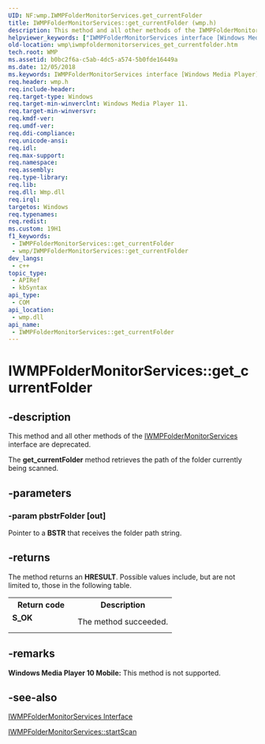 ```yaml
---
UID: NF:wmp.IWMPFolderMonitorServices.get_currentFolder
title: IWMPFolderMonitorServices::get_currentFolder (wmp.h)
description: This method and all other methods of the IWMPFolderMonitorServices interface are deprecated.The get_currentFolder method retrieves the path of the folder currently being scanned.
helpviewer_keywords: ["IWMPFolderMonitorServices interface [Windows Media Player]","get_currentFolder method","IWMPFolderMonitorServices.get_currentFolder","IWMPFolderMonitorServices::get_currentFolder","IWMPFolderMonitorServicesget_currentFolder","get_currentFolder","get_currentFolder method [Windows Media Player]","get_currentFolder method [Windows Media Player]","IWMPFolderMonitorServices interface","wmp.iwmpfoldermonitorservices_get_currentfolder","wmp/IWMPFolderMonitorServices::get_currentFolder"]
old-location: wmp\iwmpfoldermonitorservices_get_currentfolder.htm
tech.root: WMP
ms.assetid: b0bc2f6a-c5ab-4dc5-a574-5b0fde16449a
ms.date: 12/05/2018
ms.keywords: IWMPFolderMonitorServices interface [Windows Media Player],get_currentFolder method, IWMPFolderMonitorServices.get_currentFolder, IWMPFolderMonitorServices::get_currentFolder, IWMPFolderMonitorServicesget_currentFolder, get_currentFolder, get_currentFolder method [Windows Media Player], get_currentFolder method [Windows Media Player],IWMPFolderMonitorServices interface, wmp.iwmpfoldermonitorservices_get_currentfolder, wmp/IWMPFolderMonitorServices::get_currentFolder
req.header: wmp.h
req.include-header: 
req.target-type: Windows
req.target-min-winverclnt: Windows Media Player 11.
req.target-min-winversvr: 
req.kmdf-ver: 
req.umdf-ver: 
req.ddi-compliance: 
req.unicode-ansi: 
req.idl: 
req.max-support: 
req.namespace: 
req.assembly: 
req.type-library: 
req.lib: 
req.dll: Wmp.dll
req.irql: 
targetos: Windows
req.typenames: 
req.redist: 
ms.custom: 19H1
f1_keywords:
 - IWMPFolderMonitorServices::get_currentFolder
 - wmp/IWMPFolderMonitorServices::get_currentFolder
dev_langs:
 - c++
topic_type:
 - APIRef
 - kbSyntax
api_type:
 - COM
api_location:
 - wmp.dll
api_name:
 - IWMPFolderMonitorServices::get_currentFolder
---
```


# IWMPFolderMonitorServices::get_currentFolder


## -description

This method and all other methods of the <a href="/windows/desktop/api/wmp/nn-wmp-iwmpfoldermonitorservices">IWMPFolderMonitorServices</a> interface are deprecated.

The <b>get_currentFolder</b> method retrieves the path of the folder currently being scanned.

## -parameters

### -param pbstrFolder [out]

Pointer to a <b>BSTR</b> that receives the folder path string.

## -returns

The method returns an <b>HRESULT</b>. Possible values include, but are not limited to, those in the following table.

<table>
<tr>
<th>Return code</th>
<th>Description</th>
</tr>
<tr>
<td width="40%">
<dl>
<dt><b>S_OK</b></dt>
</dl>
</td>
<td width="60%">
The method succeeded.

</td>
</tr>
</table>

## -remarks

<b>Windows Media Player 10 Mobile:</b> This method is not supported.

## -see-also

<a href="/windows/desktop/api/wmp/nn-wmp-iwmpfoldermonitorservices">IWMPFolderMonitorServices Interface</a>



<a href="/windows/desktop/api/wmp/nf-wmp-iwmpfoldermonitorservices-startscan">IWMPFolderMonitorServices::startScan</a>

